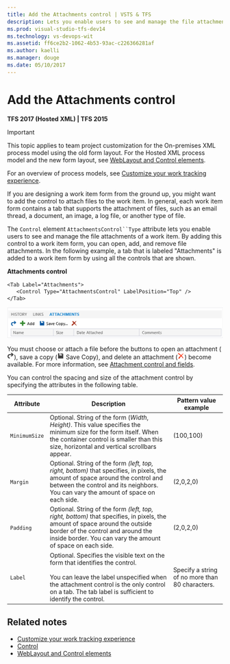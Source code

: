 ```yaml
---
title: Add the Attachments control | VSTS & TFS
description: Lets you enable users to see and manage the file attachments of a work item - Team Foundation Server (TFS)
ms.prod: visual-studio-tfs-dev14
ms.technology: vs-devops-wit
ms.assetid: ff6ce2b2-1062-4b53-93ac-c226366281af
ms.author: kaelli
ms.manager: douge
ms.date: 05/10/2017  
---
```


# Add the Attachments control

<p><b>TFS 2017 (Hosted XML) | TFS 2015 </b></p>

>[!IMPORTANT]  
>This topic applies to team project customization for the On-premises XML process model using the old form layout. For the Hosted XML process model and the new form layout, see [WebLayout and Control elements](weblayout-xml-elements.md).
>
>For an overview of process models, see [Customize your work tracking experience](../customize/customize-work.md).  

If you are designing a work item form from the ground up, you might want to add the control to attach files to the work item. In general, each work item form contains a tab that supports the attachment of files, such as an email thread, a document, an image, a log file, or another type of file.  
  
 The `Control` element `AttachmentsControl``Type` attribute lets you enable users to see and manage the file attachments of a work item. By adding this control to a work item form, you can open, add, and remove file attachments. In the following example, a tab that is labeled "Attachments" is added to a work item form by using all the controls that are shown.  
  
**Attachments control**

```  
<Tab Label="Attachments">  
   <Control Type="AttachmentsControl" LabelPosition="Top" />  
</Tab>  
```  
  
 ![Attach files to a work item](_img/procguid_attachment.png "ProcGuid_Attachment")  
  
  
 You must choose or attach a file before the buttons to open an attachment (![Open Attachment](_img/icon_openattachment.png "Icon_openAttachment")), save a copy (![Save](_img/icon_savewit.png "Icon_saveWIT") Save Copy), and delete an attachment (![Delete Item](_img/icon_deleteredxwit.png "Icon_deleteRedXWIT")) become available. For more information, see [Attachment control and fields](../track/linking-attachments.md).  
  
 You can control the spacing and size of the attachment control by specifying the attributes in the following table.  
  
|Attribute|Description|Pattern value example|  
|---------------|-----------------|---------------------------|  
|`MinimumSize`|Optional. String of the form (*Width*, *Height)*. This value specifies the minimum size for the form itself. When the container control is smaller than this size, horizontal and vertical scrollbars appear.|(100,100)|  
|`Margin`|Optional. String of the form *(left, top, right, bottom)* that specifies, in pixels, the amount of space around the control and between the control and its neighbors. You can vary the amount of space on each side.|(2,0,2,0)|  
|`Padding`|Optional. String of the form *(left, top, right, bottom)* that specifies, in pixels, the amount of space around the outside border of the control and around the inside border. You can vary the amount of space on each side.|(2,0,2,0)|  
|`Label`|Optional. Specifies the visible text on the form that identifies the control.<br /><br /> You can leave the label unspecified when the attachment control is the only control on a tab. The tab label is sufficient to identify the control.|Specify a string of no more than 80 characters.|  
  
## Related notes  
- [Customize your work tracking experience](../customize/customize-work.md)
- [Control](control-xml-element-reference.md)  
- [WebLayout and Control elements](weblayout-xml-elements.md)